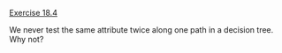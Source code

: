 [Exercise 18.4](ex_4/)

We never test the same attribute twice along one path in a decision
tree. Why not?

